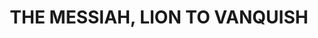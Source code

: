 ---
capo: 0
id: 0
lang: en-us
page: '146'
step: pre
subtitle: ''
tags:
- pan
title: THE MESSIAH, LION TO VANQUISH
---